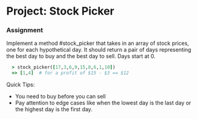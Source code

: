 
# Project: Stock Picker

### Assignment

Implement a method #stock_picker that takes in an array of stock prices, one for each hypothetical day. It should return a pair of days representing the best day to buy and the best day to sell. Days start at 0.

```ruby
  > stock_picker([17,3,6,9,15,8,6,1,10])
  => [1,4]  # for a profit of $15 - $3 == $12
```
Quick Tips:

- You need to buy before you can sell
- Pay attention to edge cases like when the lowest day is the last day or the highest day is the first day.
